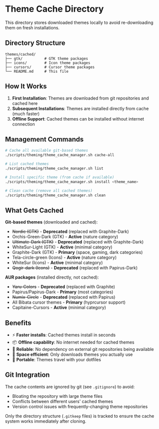 # Theme Cache Directory

This directory stores downloaded themes locally to avoid re-downloading them on fresh installations.

## Directory Structure

```
themes/cached/
├── gtk/          # GTK theme packages
├── icons/        # Icon theme packages  
├── cursors/      # Cursor theme packages
└── README.md     # This file
```

## How It Works

1. **First Installation**: Themes are downloaded from git repositories and cached here
2. **Subsequent Installations**: Themes are installed directly from cache (much faster)
3. **Offline Support**: Cached themes can be installed without internet connection

## Management Commands

```bash
# Cache all available git-based themes
./scripts/theming/theme_cache_manager.sh cache-all

# List cached themes
./scripts/theming/theme_cache_manager.sh list

# Install specific theme (from cache if available)
./scripts/theming/theme_cache_manager.sh install <theme_name>

# Clean cache (remove all cached themes)
./scripts/theming/theme_cache_manager.sh clean
```

## What Gets Cached

**Git-based themes** (downloaded and cached):
- ~~Nordic (GTK)~~ - **Deprecated** (replaced with Graphite-Dark)
- Orchis-Green-Dark (GTK) - **Active** (nature category)
- ~~Ultimate-Dark (GTK)~~ - **Deprecated** (replaced with Graphite-Dark)
- WhiteSur-Light (GTK) - **Active** (minimal category)
- Graphite-Dark (GTK) - **Primary** (space, gaming, dark categories)
- Tela-circle-green (Icons) - **Active** (nature category)
- WhiteSur (Icons) - **Active** (minimal category)
- ~~Qogir-dark (Icons)~~ - **Deprecated** (replaced with Papirus-Dark)

**AUR packages** (installed directly, not cached):
- ~~Yaru-Colors~~ - **Deprecated** (replaced with Graphite)
- Papirus/Papirus-Dark - **Primary** (most categories)
- ~~Numix-Circle~~ - **Deprecated** (replaced with Papirus)
- All Bibata cursor themes - **Primary** (hyprcursor support)
- Capitaine-Cursors - **Active** (minimal category)

## Benefits

- ⚡ **Faster installs**: Cached themes install in seconds
- 📦 **Offline capability**: No internet needed for cached themes
- 🔄 **Reliable**: No dependency on external git repositories being available
- 💾 **Space efficient**: Only downloads themes you actually use
- 🎯 **Portable**: Themes travel with your dotfiles

## Git Integration

The cache contents are ignored by git (see `.gitignore`) to avoid:
- Bloating the repository with large theme files
- Conflicts between different users' cached themes
- Version control issues with frequently-changing theme repositories

Only the directory structure (`.gitkeep` files) is tracked to ensure the cache system works immediately after cloning. 